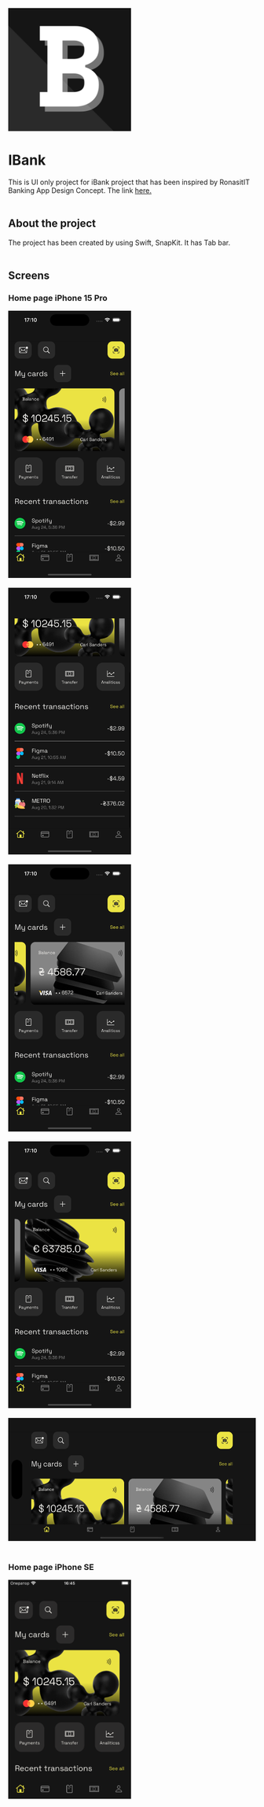 <img src="iBank/App/Assets.xcassets/AppIcon.appiconset/1024.png" width="250" />


# IBank

This is UI only project for iBank project that has been inspired by RonasitIT Banking App Design Concept. 
The link <a href="https://www.behance.net/gallery/194352565/Banking-App-Design-Concept?tracking_source=search_projects|mobile+app&l=44">here.</a>
<br/><br/>


## About the project 
The project has been created by using Swift, SnapKit. It has Tab bar.
<br/><br/>


## Screens

### Home page iPhone 15 Pro
<img src="iBank/App/Assets.xcassets/Screenshots/iBank_homepage-iPhone15Pro.imageset/iBank_homepage-iPhone15Pro.png" width="250" />
<br/><br/>

<img src="iBank/App/Assets.xcassets/Screenshots/Bank_homepage-iPhone15Pro1.imageset/Bank_homepage-iPhone15Pro1.png" width="250" />
<br/><br/>

<img src="iBank/App/Assets.xcassets/Screenshots/Bank_homepage-iPhone15Pro2.imageset/Bank_homepage-iPhone15Pro2.png" width="250" />
<br/><br/>

<img src="iBank/App/Assets.xcassets/Screenshots/Bank_homepage-iPhone15Pro3.imageset/Bank_homepage-iPhone15Pro3.png" width="250" />
<br/><br/>

<img src="iBank/App/Assets.xcassets/Screenshots/Bank_homepage-iPhone15Pro4.imageset/Bank_homepage-iPhone15Pro4.png" height="250" />
<br/><br/>


### Home page iPhone SE
<img src="iBank/App/Assets.xcassets/Screenshots/iBank-iPhone-SE.imageset/iBank-iPhone-SE.png" width="250" />
  
